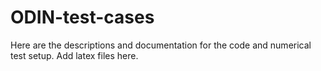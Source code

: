 # ODIN-test-cases
Here are the descriptions and documentation for the code and numerical test setup. Add latex files here.



 
